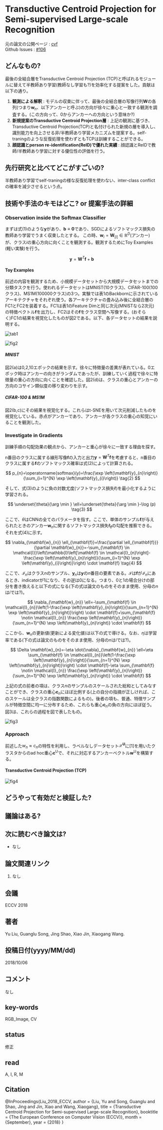 # Transductive Centroid Projection for Semi-supervised Large-scale Recognition

元の論文の公開ページ : [cvf](http://openaccess.thecvf.com/content_ECCV_2018/html/Yu_Liu_Transductive_Centroid_Projection_ECCV_2018_paper.html)  
Github Issues : [#106](https://github.com/Obarads/obarads.github.io/issues/106)

## どんなもの?
最後の全結合層をTransductive Centroid Projection (TCP)と呼ばれるモジュールに替えて半教師あり学習(教師なし学習も?)を効率化する提案をした。貢献は以下の通り。

1. **観測による解釈** : モデルの収束に伴って、最後の全結合層の写像行列$\mathbf{W}$の各列(つまり$\mathbf{w}_ n$、以下アンカーと呼ぶ)の方向が徐々に重心と一致する観測を調査する。(この方向って、0からアンカーへの方向という意味か?)
2. **新規提案のTransductive Centroid Projection層** : 上記の観測に基づき、Transductive Centroid Projection(TCP)と名付けられた新規の層を導入し、識別能力を向上させる非/半教師あり学習メカニズムを提案する。self-traningのような反復処理を使わずともTCPは訓練することができる。
3. **顔認識とperson re-identification(ReID)で優れた実績** : 顔認識とReIDで教師/半教師あり学習に対する優位性の評価を行う。

## 先行研究と比べてどこがすごいの?
半教師あり学習でself-traningの様な反復処理を使わない、inter-class conflictの確率を減少させるという点。

## 技術や手法のキモはどこ? or 提案手法の詳細
### Observation inside the Softmax Classifier
まずは式(1)のような$\mathbf{y}$があり、$\mathbf{b} \equiv \mathbf{0}$であり、SGDによるソフトマックス損失の教師あり学習でうまく収束したとする。
この時、$\mathbf{w}_ {i}=\mathbf{W}_ {[i] } \in \mathbb{R}^{D}$(アンカー)が、クラス$i$の重心方向に向くことを観測する。観測するためにToy Examples (軽い実験)を行う。

$$
\mathbf{y}=\mathbf{W}^{T} \mathbf{f}+\mathbf{b} \tag{1}
$$

#### Toy Examples
前述の内容を観測するため、小規模データセットから大規模データセットまでの分類タスクを行う。使われるデータセットはMNIST(10クラス)、CIFAR-100(100クラス)、MS1M(100000クラス)の3つ。実験では表1のBackbornに示されているアーキテクチャをそれぞれ使う。各アーキテクチャの畳み込み後に全結合層のFC1とFC2を装着する。FC1は表1のFeature Dimと同じ次元(MNISTなら2次元)の特徴ベクトル$\mathbf{f}$を出力し、FC2はその$\mathbf{f}$をクラス空間へ写像する。(おそらく)FC1の結果を視覚化したものが図2である。以下、各データセットの結果を説明する。

![tab1](img/TCPfSLR/tab1.png)

![fig2](img/TCPfSLR/fig2.png)

##### MNIST
図2(a)は0,2,10エポックの結果を示す。徐々に特徴量の差異が表れている。0エポック時はアンカーの向きがランダムであったが、訓練していく過程で徐々に特徴量の重心の方向に向くことを確認した。図2(d)は、クラスの重心とアンカーの方向のコサイン類似度の移り変わりを示す。

##### CIFAR-100 & MS1M
図2(b,c)にその結果を視覚化する。これらはt-SNEを用いて次元削減したものを視覚化している。赤点がアンカーであり、アンカーが各クラスの重心の知覚にいることを観測した。

### Investigate in Gradients
訓練手順の勾配効果の観点から、アンカーと重心が徐々に一致する理由を探す。

n番目のクラスに属する線形写像$\mathbf{f}$の入力と出力$\mathbf{y}=\mathbf{W}^{T} \mathbf{f}$を考慮すると、n番目のクラスに属する$\mathbf{f}$のソフトマックス確率は式(2)によって計算される。

$$
p_{n}=\operatorname{softmax}(y)=\frac{\exp \left(\mathbf{y}_{n}\right)}{\sum_{i=1}^{N} \exp \left(\mathbf{y}_{i}\right)} \tag{2}
$$

そして、式(3)のように負の対数尤度(ソフトマックス損失$\ell$)を最小化するように学習される。

$$
\underset{\theta}{\arg \min } \ell=\underset{\theta}{\arg \min }-\log (p) \tag{3}
$$

ここで、$\theta$はCNNの全てのパラメータを指す。ここで、単体のサンプル$\mathbf{f}$が与えられたときのアンカー$\mathbf{w}_ n$に関するソフトマックス損失$\ell_ \mathbf{f}$の勾配を推察できる。それを式(4)に示す。

$$
\nabla_{\mathbf{w}_{n}} \ell_{\mathbf{f}}=\frac{\partial \ell_{\mathbf{f}}}{\partial \mathbf{w}_{n}}=-\sum_{\mathbf{f} \in \mathcal{I}}\left(\mathbb{I}\left[\mathbf{f} \in \mathcal{I}_{n}\right]-\frac{\exp \left(\mathbf{y}_{n}\right)}{\sum_{i=1}^{N} \exp \left(\mathbf{y}_{i}\right)}\right) \cdot \mathbf{f} \tag{4}
$$

ここで、$\mathcal{I}_ n$はクラス$n$のサンプル、$\mathbf{y}_ {n}$は$\mathbf{y}$の$n$番目の要素である。$\mathcal{I}$は$\mathbf{f}$が$\mathcal{I}_ {n}$にあるとき、indicatorが1になり、その逆は0になる。つまり、0と1の場合分けの部分を書き換えると以下の式になる(下の式は論文のものをそのまま使用、分母の$n$は$i$では?)。

$$
\nabla_{\mathbf{w}_{n}} \ell=-\sum_{\mathbf{f} \in \mathcal{I}_{n}}\left(1-\frac{\exp \left(\mathbf{y}_{n}\right)}{\sum_{n=1}^{N} \exp \left(\mathbf{y}_{n}\right)}\right) \cdot \mathbf{f}+\sum_{\mathbf{f} \notin \mathcal{I}_{n}} \frac{\exp \left(\mathbf{y}_{n}\right)}{\sum_{n=1}^{N} \exp \left(\mathbf{y}_{n}\right)} \cdot \mathbf{f}
$$

ここから、$\mathbf{w}_ n$の更新値(更新による変化値)は以下の式で導ける。なお、$\eta$は学習率である(下の式は論文のものをそのまま使用、分母の$n$は$i$では?)。

$$
\Delta \mathbf{w}_{n}=-\eta \dot{\nabla}_{\mathbf{w}_{n}} \ell=\eta \sum_{\mathbf{f} \in \mathcal{I}_{n}}\left(1-\frac{\exp \left(\mathbf{y}_{n}\right)}{\sum_{n=1}^{N} \exp \left(\mathbf{y}_{n}\right)}\right) \cdot \mathbf{f}-\eta \sum_{\mathbf{f} \notin \mathcal{I}_{n}} \frac{\exp \left(\mathbf{y}_{n}\right)}{\sum_{n=1}^{N} \exp \left(\mathbf{y}_{n}\right)} \cdot \mathbf{f}
$$

上記の式の前者の項は、クラス$n$のサンプルのスケールされた総和としてみなすことができ、クラスの重心$\mathbf{c}_ n$にほぼ比例する(上の自分の指摘が正しければ、このスケールは全クラスの指数関数によるもの)。後者の項も、普通、特徴サンプルが特徴空間に均一に分布するため、これらも重心$\mathbf{c}_ n$の負の方向にほぼ従う。図3は、これらの過程を図で表したもの。

![fig3](img/TCPfSLR/fig3.png)

### Approach
前述した$w_ {n} \approx c_ {n}$の特性を利用し、ラベルなしデータセット$\mathcal{X}^\mathbf{U}$に[1]を用いたクラスタからのad hoc重心$\mathbf{c}^{\mathrm{U}}$で、それに対応するアンカーベクトル$\mathbf{w}^{\mathrm{U} }$を構築する。

#### Transductive Centroid Projection (TCP)


![fig4](img/TCPfSLR/fig4.png)

## どうやって有効だと検証した?

## 議論はある?

## 次に読むべき論文は?
- なし

## 論文関連リンク
1. なし

## 会議
ECCV 2018

## 著者
Yu Liu, Guanglu Song, Jing Shao, Xiao Jin, Xiaogang Wang.

## 投稿日付(yyyy/MM/dd)
2018/10/06

## コメント
なし

## key-words
RGB_Image, CV

## status
修正

## read
A, I, R, M

## Citation
@InProceedings{Liu_2018_ECCV,
author = {Liu, Yu and Song, Guanglu and Shao, Jing and Jin, Xiao and Wang, Xiaogang},
title = {Transductive Centroid Projection for Semi-supervised Large-scale Recognition},
booktitle = {The European Conference on Computer Vision (ECCV)},
month = {September},
year = {2018}
}